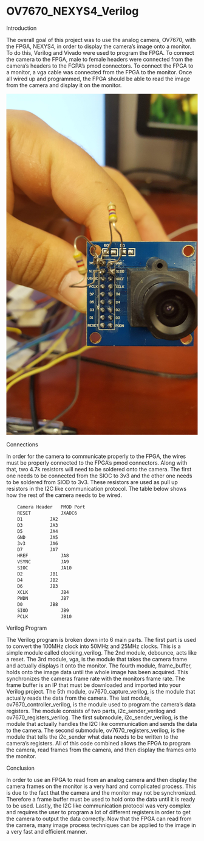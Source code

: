 # OV7670_NEXYS4_Verilog

Introduction

The overall goal of this project was to use the analog camera, OV7670, with the FPGA, NEXYS4, in order to display the camera’s image onto a monitor. To do this, Verilog and Vivado were used to program the FPGA. To connect the camera to the FPGA, male to female headers were connected from the camera’s headers to the FGPA’s pmod connectors. To connect the FPGA to a monitor, a vga cable was connected from the FPGA to the monitor. Once all wired up and programmed, the FPGA should be able to read the image from the camera and display it on the monitor.

![How to wire pull down resistors](pulldown.jpg)


Connections

In order for the camera to communicate properly to the FPGA, the wires must be properly connected to the FPGA’s pmod connectors. Along with that, two 4.7k resistors will need to be soldered onto the camera. The first one needs to be connected from the SIOC to 3v3 and the other one needs to be soldered from SIOD to 3v3. These resistors are used as pull up resistors in the I2C like communication protocol. The table below shows how the rest of the camera needs to be wired.

        Camera Header   PMOD Port
        RESET	        JXADC6
        D1	        JA2
        D3	        JA3
        D5	        JA4
        GND	        JA5
        3v3	        JA6
        D7	        JA7
        HREF	        JA8
        VSYNC	        JA9
        SIOC	        JA10
        D2	        JB1
        D4	        JB2
        D6	        JB3
        XCLK	        JB4
        PWDN	        JB7
        D0	        JB8
        SIOD	        JB9
        PCLK	        JB10


Verilog Program

The Verilog program is broken down into 6 main parts. The first part is used to convert the 100MHz clock into 50MHz and 25MHz clocks. This is a simple module called clocking_verilog. The 2nd module, debounce, acts like a reset. The 3rd module, vga, is the module that takes the camera frame and actually displays it onto the monitor. The fourth module, frame_buffer, holds onto the image data until the whole image has been acquired. This synchronizes the cameras frame rate with the monitors frame rate. The frame buffer is an IP that must be downloaded and imported into your Verilog project. The 5th module, ov7670_capture_verilog, is the module that actually reads the data from the camera. The last module, ov7670_controller_verilog, is the module used to program the camera’s data registers. The module consists of two parts, i2c_sender_verilog and ov7670_registers_verilog. The first submodule, i2c_sender_verilog, is the module that actually handles the I2C like communication and sends the data to the camera. The second submodule, ov7670_registers_verilog, is the module that tells the i2c_sender what data needs to be written to the camera’s registers. All of this code combined allows the FPGA to program the camera, read frames from the camera, and then display the frames onto the monitor.

Conclusion

In order to use an FPGA to read from an analog camera and then display the camera frames on the monitor is a very hard and complicated process. This is due to the fact that the camera and the monitor may not be synchronized. Therefore a frame buffer must be used to hold onto the data until it is ready to be used. Lastly, the I2C like communication protocol was very complex and requires the user to program a lot of different registers in order to get the camera to output the data correctly. Now that the FPGA can read from the camera, many image process techniques can be applied to the image in a very fast and efficient manner. 
